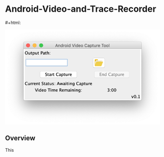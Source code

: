 # Android-Video-and-Trace-Recorder

#+html: <p align="center"><img src="resources/ui.png" /></p>

## Overview

This 